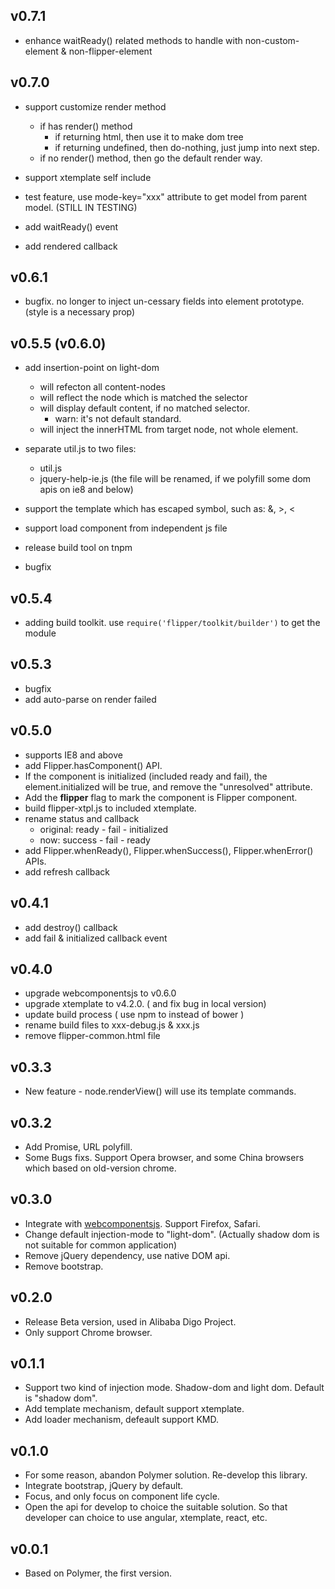## v0.7.1
- enhance waitReady() related methods to handle with non-custom-element & non-flipper-element

## v0.7.0
- support customize render method
    - if has render() method
        - if returning html, then use it to make dom tree
        - if returning undefined, then do-nothing, just jump into next step.
    - if no render() method, then go the default render way.

- support xtemplate self include
- test feature, use mode-key="xxx" attribute to get model from parent model. (STILL IN TESTING)
- add waitReady() event
- add rendered callback

## v0.6.1
- bugfix. no longer to  inject un-cessary fields into element prototype. (style is a necessary prop)

## v0.5.5 (v0.6.0)
- add <content> insertion-point on light-dom
    - <content> will refecton all content-nodes
    - <content select="[selector]"></content> will reflect the node which is matched the selector
    - <content select="[selector]" default="..html.."></content> will display default content, if no matched selector.
        * warn: it's not default standard.
    - <content select="[selector]" inner> will inject the innerHTML from target node, not whole element.

- separate util.js to two files:
    - util.js
    - jquery-help-ie.js (the file will be renamed, if we polyfill some dom apis on ie8 and below)

- support the template which has escaped symbol, such as: &, >, <
- support load component from independent js file
- release build tool on tnpm
- bugfix

## v0.5.4
- adding build toolkit. use `require('flipper/toolkit/builder')` to get the module

## v0.5.3
- bugfix
- add auto-parse on render failed

## v0.5.0
- supports IE8 and above
- add Flipper.hasComponent() API.
- If the component is initialized (included ready and fail), the element.initialized will be true, and remove the "unresolved" attribute.
- Add the __flipper__ flag to mark the component is Flipper component.
- build flipper-xtpl.js to included xtemplate.
- rename status and callback
    + original: ready - fail - initialized
    + now: success - fail - ready
- add Flipper.whenReady(), Flipper.whenSuccess(), Flipper.whenError() APIs.
- add refresh callback

## v0.4.1
- add destroy() callback
- add fail & initialized callback event

## v0.4.0
- upgrade webcomponentsjs to v0.6.0
- upgrade xtemplate to v4.2.0. ( and fix bug in local version)
- update build process ( use npm to instead of bower )
- rename build files to xxx-debug.js & xxx.js
- remove flipper-common.html file

## v0.3.3
- New feature - node.renderView() will use its template commands.

## v0.3.2
- Add Promise, URL polyfill.
- Some Bugs fixs. Support Opera browser, and some China browsers which based on old-version chrome.

## v0.3.0
- Integrate with [webcomponentsjs](https://github.com/webcomponents/webcomponentsjs). Support Firefox, Safari.
- Change default injection-mode to "light-dom". (Actually shadow dom is not suitable for common application)
- Remove jQuery dependency, use native DOM api.
- Remove bootstrap.

## v0.2.0
- Release Beta version, used in Alibaba Digo Project.
- Only support Chrome browser.

## v0.1.1
- Support two kind of injection mode. Shadow-dom and light dom. Default is "shadow dom".
- Add template mechanism, default support xtemplate.
- Add loader mechanism, defeault support KMD.

## v0.1.0
- For some reason, abandon Polymer solution. Re-develop this library.
- Integrate bootstrap, jQuery by default.
- Focus, and only focus on component life cycle.
- Open the api for develop to choice the suitable solution. So that developer can choice to use angular, xtemplate, react, etc.

## v0.0.1
- Based on Polymer, the first version.
